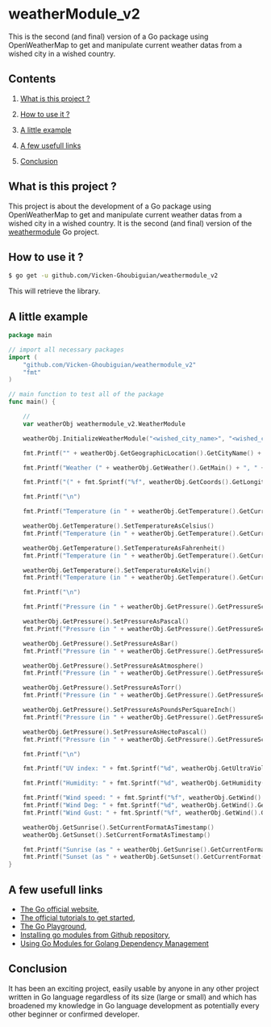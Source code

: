 # weatherModule_v2

This is the second (and final) version of a Go package using OpenWeatherMap to get and manipulate current weather datas from a wished city in a wished country.

## Contents

1. [What is this project ?](#what_is_this_project)

2. [How to use it ?](#how_to_use_it)

3. [A little example](#a_little_example)

4. [A few usefull links](#a_few_usefull_links)

5. [Conclusion](#conclusion)

<a name="what_is_this_project"></a>
## What is this project ?

This project is about the development of a Go package using OpenWeatherMap to get and manipulate current weather datas from a wished city in a wished country.
It is the second (and final) version of the [weathermodule](https://github.com/Vicken-Ghoubiguian/weathermodule) Go project.  

<a name="how_to_use_it"></a>
## How to use it ?

```bash
$ go get -u github.com/Vicken-Ghoubiguian/weathermodule_v2
```
This will retrieve the library.

<a name="a_little_example"></a>
## A little example

```go
package main

// import all necessary packages
import (
	"github.com/Vicken-Ghoubiguian/weathermodule_v2"
	"fmt"
)

// main function to test all of the package
func main() {

	//
	var weatherObj weathermodule_v2.WeatherModule

	weatherObj.InitializeWeatherModule("<wished_city_name>", "<wished_country_code>", "<Your_OpenWeather_Map_API_key>")

	fmt.Printf("" + weatherObj.GetGeographicLocation().GetCityName() + " (" + weatherObj.GetGeographicLocation().GetCountryCode() + ")\n")

	fmt.Printf("Weather (" + weatherObj.GetWeather().GetMain() + ", " + weatherObj.GetWeather().GetDescription() + ", " + weatherObj.GetWeather().GetIconUrl() + ")\n")

	fmt.Printf("(" + fmt.Sprintf("%f", weatherObj.GetCoords().GetLongitude()) + ", " + fmt.Sprintf("%f", weatherObj.GetCoords().GetLatitude()) + ")\n")

	fmt.Printf("\n")

	fmt.Printf("Temperature (in " + weatherObj.GetTemperature().GetCurrentTemperatureScale().String() + "): " + fmt.Sprintf("%f", weatherObj.GetTemperature().GetTemperatureValue()) + weatherObj.GetTemperature().GetTemperatureScaleSymbol() + "\n")

	weatherObj.GetTemperature().SetTemperatureAsCelsius()
	fmt.Printf("Temperature (in " + weatherObj.GetTemperature().GetCurrentTemperatureScale().String() + "): " + fmt.Sprintf("%f", weatherObj.GetTemperature().GetTemperatureValue()) + weatherObj.GetTemperature().GetTemperatureScaleSymbol() + "\n")

	weatherObj.GetTemperature().SetTemperatureAsFahrenheit()
	fmt.Printf("Temperature (in " + weatherObj.GetTemperature().GetCurrentTemperatureScale().String() + "): " + fmt.Sprintf("%f", weatherObj.GetTemperature().GetTemperatureValue()) + weatherObj.GetTemperature().GetTemperatureScaleSymbol() + "\n")

	weatherObj.GetTemperature().SetTemperatureAsKelvin()
	fmt.Printf("Temperature (in " + weatherObj.GetTemperature().GetCurrentTemperatureScale().String() + "): " + fmt.Sprintf("%f", weatherObj.GetTemperature().GetTemperatureValue()) + weatherObj.GetTemperature().GetTemperatureScaleSymbol() + "\n")

	fmt.Printf("\n")

	fmt.Printf("Pressure (in " + weatherObj.GetPressure().GetPressureScale().String() + "): " + fmt.Sprintf("%f", weatherObj.GetPressure().GetPressureValue()) + " " + weatherObj.GetPressure().GetPressureSymbolUnit() + "\n")

	weatherObj.GetPressure().SetPressureAsPascal()
	fmt.Printf("Pressure (in " + weatherObj.GetPressure().GetPressureScale().String() + "): " + fmt.Sprintf("%f", weatherObj.GetPressure().GetPressureValue()) + weatherObj.GetPressure().GetPressureSymbolUnit() + "\n")

	weatherObj.GetPressure().SetPressureAsBar()
	fmt.Printf("Pressure (in " + weatherObj.GetPressure().GetPressureScale().String() + "): " + fmt.Sprintf("%f", weatherObj.GetPressure().GetPressureValue()) + weatherObj.GetPressure().GetPressureSymbolUnit() + "\n")

	weatherObj.GetPressure().SetPressureAsAtmosphere()
	fmt.Printf("Pressure (in " + weatherObj.GetPressure().GetPressureScale().String() + "): " + fmt.Sprintf("%f", weatherObj.GetPressure().GetPressureValue()) + weatherObj.GetPressure().GetPressureSymbolUnit() + "\n")

	weatherObj.GetPressure().SetPressureAsTorr()
	fmt.Printf("Pressure (in " + weatherObj.GetPressure().GetPressureScale().String() + "): " + fmt.Sprintf("%f", weatherObj.GetPressure().GetPressureValue()) + weatherObj.GetPressure().GetPressureSymbolUnit() + "\n")

	weatherObj.GetPressure().SetPressureAsPoundsPerSquareInch()
	fmt.Printf("Pressure (in " + weatherObj.GetPressure().GetPressureScale().String() + "): " + fmt.Sprintf("%f", weatherObj.GetPressure().GetPressureValue()) + weatherObj.GetPressure().GetPressureSymbolUnit() + "\n")

	weatherObj.GetPressure().SetPressureAsHectoPascal()
	fmt.Printf("Pressure (in " + weatherObj.GetPressure().GetPressureScale().String() + "): " + fmt.Sprintf("%f", weatherObj.GetPressure().GetPressureValue()) + weatherObj.GetPressure().GetPressureSymbolUnit() + "\n")

	fmt.Printf("\n")

	fmt.Printf("UV index: " + fmt.Sprintf("%d", weatherObj.GetUltraViolet().GetIndex()) + ", UV risk: " + weatherObj.GetUltraViolet().GetRisk().String() + "\n")

	fmt.Printf("Humidity: " + fmt.Sprintf("%d", weatherObj.GetHumidity().GetHumidityValue()) + " " + weatherObj.GetHumidity().GetHumidityUnitScale() + "\n")

	fmt.Printf("Wind speed: " + fmt.Sprintf("%f", weatherObj.GetWind().GetSpeed()) + "\n")
	fmt.Printf("Wind Deg: " + fmt.Sprintf("%d", weatherObj.GetWind().GetDeg()) + "\n")
	fmt.Printf("Wind Gust: " + fmt.Sprintf("%f", weatherObj.GetWind().GetGust()) + "\n")

	weatherObj.GetSunrise().SetCurrentFormatAsTimestamp()
	weatherObj.GetSunset().SetCurrentFormatAsTimestamp()

	fmt.Printf("Sunrise (as " + weatherObj.GetSunrise().GetCurrentFormat().String() + "): " + weatherObj.GetSunrise().GetSunTimeInCurrentFormat() + "\n")
	fmt.Printf("Sunset (as " + weatherObj.GetSunset().GetCurrentFormat().String() + "): " + weatherObj.GetSunset().GetSunTimeInCurrentFormat() + "\n")
}
```

<a name="a_few_usefull_links"></a>
## A few usefull links

* [The Go official website](https://golang.org/),
* [The official tutorials to get started](https://golang.org/doc/tutorial/),
* [The Go Playground](https://play.golang.org/),
* [Installing go modules from Github repository](https://medium.com/@yussufshaikh/installing-go-modules-from-github-repository-5e381cbd5683),
* [Using Go Modules for Golang Dependency Management](https://www.whitesourcesoftware.com/free-developer-tools/blog/golang-dependency-management/)

<a name="conclusion"></a>
## Conclusion

It has been an exciting project, easily usable by anyone in any other project written in Go language regardless of its size (large or small) and which has broadened my knowledge in Go language development as potentially every other beginner or confirmed developer.
